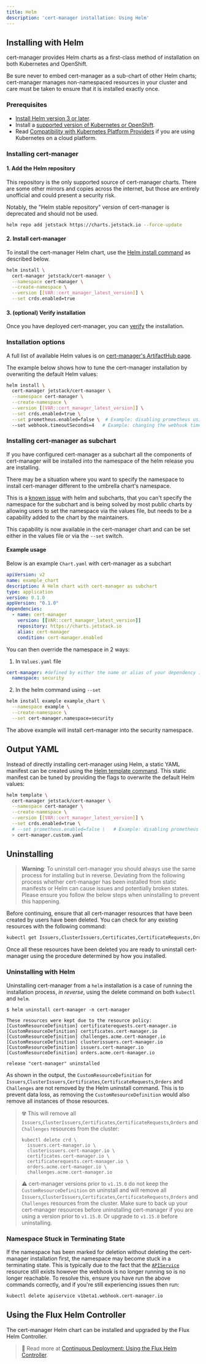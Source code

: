 ```yaml
---
title: Helm
description: 'cert-manager installation: Using Helm'
---
```


## Installing with Helm

cert-manager provides Helm charts as a first-class method of installation on both Kubernetes and OpenShift.

Be sure never to embed cert-manager as a sub-chart of other Helm charts; cert-manager manages
non-namespaced resources in your cluster and care must be taken to ensure that it is installed exactly once.

### Prerequisites

- [Install Helm version 3 or later](https://helm.sh/docs/intro/install/).
- Install a [supported version of Kubernetes or OpenShift](../releases/README.md).
- Read [Compatibility with Kubernetes Platform Providers](./compatibility.md) if you are using Kubernetes on a cloud platform.

### Installing cert-manager

#### 1. Add the Helm repository

This repository is the only supported source of cert-manager charts. There are some other mirrors and copies across the internet, but those are entirely unofficial and could present a security risk.

Notably, the "Helm stable repository" version of cert-manager is deprecated and should not be used.

```bash
helm repo add jetstack https://charts.jetstack.io --force-update
```

#### 2. Install cert-manager

To install the cert-manager Helm chart, use the [Helm install command](https://helm.sh/docs/helm/helm_install/) as described below.

```bash
helm install \
  cert-manager jetstack/cert-manager \
  --namespace cert-manager \
  --create-namespace \
  --version [[VAR::cert_manager_latest_version]] \
  --set crds.enabled=true
```

#### 3. (optional) Verify installation

Once you have deployed cert-manager, you can [verify](./kubectl.md#verify) the installation.

### Installation options

A full list of available Helm values is on [cert-manager's ArtifactHub page](https://artifacthub.io/packages/helm/cert-manager/cert-manager).

The example below shows how to tune the cert-manager installation by overwriting the default Helm values:

```bash
helm install \
  cert-manager jetstack/cert-manager \
  --namespace cert-manager \
  --create-namespace \
  --version [[VAR::cert_manager_latest_version]] \
  --set crds.enabled=true \
  --set prometheus.enabled=false \  # Example: disabling prometheus using a Helm parameter
  --set webhook.timeoutSeconds=4   # Example: changing the webhook timeout using a Helm parameter
```

### Installing cert-manager as subchart

If you have configured cert-manager as a subchart all the components of cert-manager will be installed into the namespace of the helm release you are installing.

There may be a situation where you want to specify the namespace to install cert-manager different to the umbrella chart's namespace.

This is a [known issue](https://github.com/helm/helm/issues/5358) with helm and subcharts, that you can't specify the namespace for the subchart and is being solved by most public charts by allowing users to set the namespace via the values file, but needs to be a capability added to the chart by the maintainers.

This capability is now available in the cert-manager chart and can be set either in the values file or via the `--set` switch.

#### Example usage

Below is an example `Chart.yaml` with cert-manager as a subchart

```yaml
apiVersion: v2
name: example_chart
description: A Helm chart with cert-manager as subchart
type: application
version: 0.1.0
appVersion: "0.1.0"
dependencies:
  - name: cert-manager
    version: [[VAR::cert_manager_latest_version]]
    repository: https://charts.jetstack.io
    alias: cert-manager
    condition: cert-manager.enabled
```

You can then override the namespace in 2 ways:

1. In `Values.yaml` file
```yaml
cert-manager: #defined by either the name or alias of your dependency in Chart.yaml
  namespace: security
```

2. In the helm command using `--set`
```bash
helm install example example_chart \
  --namespace example \
  --create-namespace \
  --set cert-manager.namespace=security
```

The above example will install cert-manager into the security namespace.

## Output YAML

Instead of directly installing cert-manager using Helm, a static YAML manifest can be created using the [Helm template command](https://helm.sh/docs/helm/helm_template/).
This static manifest can be tuned by providing the flags to overwrite the default Helm values:

```bash
helm template \
  cert-manager jetstack/cert-manager \
  --namespace cert-manager \
  --create-namespace \
  --version [[VAR::cert_manager_latest_version]] \
  --set crds.enabled=true \
  # --set prometheus.enabled=false \   # Example: disabling prometheus using a Helm parameter
  > cert-manager.custom.yaml
```

## Uninstalling

> **Warning**: To uninstall cert-manager you should always use the same process for
> installing but in reverse. Deviating from the following process whether
> cert-manager has been installed from static manifests or Helm can cause issues
> and potentially broken states. Please ensure you follow the below steps when
> uninstalling to prevent this happening.

Before continuing, ensure that all cert-manager resources that have been created
by users have been deleted. You can check for any existing resources with the
following command:

```bash
kubectl get Issuers,ClusterIssuers,Certificates,CertificateRequests,Orders,Challenges --all-namespaces
```

Once all these resources have been deleted you are ready to uninstall
cert-manager using the procedure determined by how you installed.

### Uninstalling with Helm

Uninstalling cert-manager from a `helm` installation is a case of running the
installation process, *in reverse*, using the delete command on both `kubectl`
and `helm`.

```terminal
$ helm uninstall cert-manager -n cert-manager

These resources were kept due to the resource policy:
[CustomResourceDefinition] certificaterequests.cert-manager.io
[CustomResourceDefinition] certificates.cert-manager.io
[CustomResourceDefinition] challenges.acme.cert-manager.io
[CustomResourceDefinition] clusterissuers.cert-manager.io
[CustomResourceDefinition] issuers.cert-manager.io
[CustomResourceDefinition] orders.acme.cert-manager.io

release "cert-manager" uninstalled
```

As shown in the output, the `CustomResourceDefinition` for `Issuers`,`ClusterIssuers`,`Certificates`,`CertificateRequests`,`Orders` and `Challenges` are not removed by the Helm uninstall command.
This is to prevent data loss, as removing the `CustomResourceDefinition` would also remove all instances of those resources.

> ☢️ This will remove all `Issuers`,`ClusterIssuers`,`Certificates`,`CertificateRequests`,`Orders` and `Challenges` resources from the cluster:
>
> ```terminal
> kubectl delete crd \
>   issuers.cert-manager.io \
>   clusterissuers.cert-manager.io \
>   certificates.cert-manager.io \
>   certificaterequests.cert-manager.io \
>   orders.acme.cert-manager.io \
>   challenges.acme.cert-manager.io
> ```

> ⚠️ cert-manager versions prior to `v1.15.0` do not keep the `CustomResourceDefinition` on uninstall
> and will remove all `Issuers`,`ClusterIssuers`,`Certificates`,`CertificateRequests`,`Orders` and `Challenges`
> resources from the cluster. Make sure to back up your cert-manager resources
> before uninstalling cert-manager if you are using a version prior to `v1.15.0`. Or upgrade to `v1.15.0`
> before uninstalling.

### Namespace Stuck in Terminating State

If the namespace has been marked for deletion without deleting the cert-manager
installation first, the namespace may become stuck in a terminating state. This
is typically due to the fact that the [`APIService`](https://kubernetes.io/docs/tasks/access-kubernetes-api/setup-extension-api-server) resource still exists
however the webhook is no longer running so is no longer reachable. To resolve
this, ensure you have run the above commands correctly, and if you're still
experiencing issues then run:

```bash
kubectl delete apiservice v1beta1.webhook.cert-manager.io
```

## Using the Flux Helm Controller

The cert-manager Helm chart can be installed and upgraded by the Flux Helm Controller.

> 📖 Read more at [Continuous Deployment: Using the Flux Helm Controller](./continuous-deployment-and-gitops.md).
